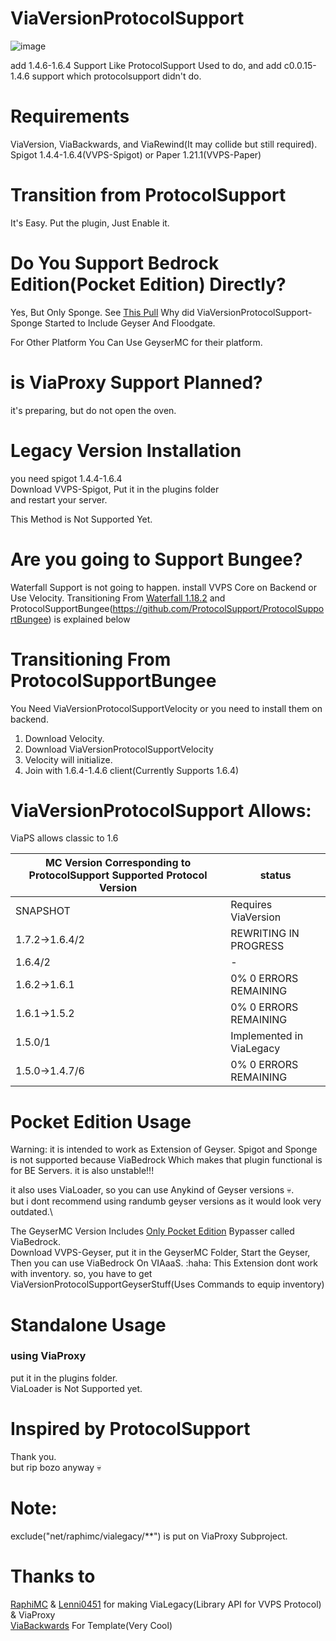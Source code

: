 # ViaVersionProtocolSupport
![image](https://github.com/user-attachments/assets/286e9bf8-63c5-4208-83e8-34afa77ac676)

add 1.4.6-1.6.4 Support Like ProtocolSupport Used to do, and add c0.0.15-1.4.6 support which protocolsupport didn't do.


# Requirements
ViaVersion, ViaBackwards, and ViaRewind(It may collide but still required).
Spigot 1.4.4-1.6.4(VVPS-Spigot) or Paper 1.21.1(VVPS-Paper)

# Transition from ProtocolSupport
It's Easy. Put the plugin, Just Enable it.

# Do You Support Bedrock Edition(Pocket Edition) Directly?
Yes, But Only Sponge. See [This Pull](https://github.com/GeyserMC/Geyser/pull/4097) Why did ViaVersionProtocolSupport-Sponge Started to Include Geyser And Floodgate.

For Other Platform You Can Use GeyserMC for their platform.

# is ViaProxy Support Planned?
it's preparing, but do not open the oven.

# Legacy Version Installation
you need spigot 1.4.4-1.6.4\
Download VVPS-Spigot, Put it in the plugins folder\
and restart your server. 

This Method is Not Supported Yet.

# Are you going to Support Bungee?
Waterfall Support is not going to happen. install VVPS Core on Backend or Use Velocity.
Transitioning From [Waterfall 1.18.2](https://github.com/PaperMC/Waterfall/commit/55a77b6355d200913fc5fa8715142d22b46abd416fe64e7902726ce4a53f21df) and ProtocolSupportBungee(https://github.com/ProtocolSupport/ProtocolSupportBungee) is explained below

# Transitioning From ProtocolSupportBungee
You Need ViaVersionProtocolSupportVelocity or you need to install them on backend.
1. Download Velocity.
2. Download ViaVersionProtocolSupportVelocity
3. Velocity will initialize.
4. Join with 1.6.4-1.4.6 client(Currently Supports 1.6.4)

# ViaVersionProtocolSupport Allows:
ViaPS allows classic to 1.6

|MC Version Corresponding to ProtocolSupport Supported Protocol Version|status|
|--|--|
|SNAPSHOT|Requires ViaVersion|
|1.7.2->1.6.4/2|REWRITING IN PROGRESS|
|1.6.4/2|-|
|1.6.2->1.6.1|0% 0 ERRORS REMAINING|
|1.6.1->1.5.2|0% 0 ERRORS REMAINING|
|1.5.0/1|Implemented in ViaLegacy|
|1.5.0->1.4.7/6|0% 0 ERRORS REMAINING|

# Pocket Edition Usage
Warning: it is intended to work as Extension of Geyser. Spigot and Sponge is not supported because ViaBedrock Which makes that plugin functional is for BE Servers.
it is also unstable!!! 

it also uses ViaLoader, so you can use Anykind of Geyser versions :skull:.\
but i dont recommend using randumb geyser versions as it would look very outdated.\

The GeyserMC Version Includes [Only Pocket Edition](https://github.com/KejonaMC/GeyserBlockJavaPlayers) Bypasser called ViaBedrock.\
Download VVPS-Geyser, put it in the GeyserMC Folder, Start the Geyser, Then you can use ViaBedrock On VIAaaS. :haha:
This Extension dont work with inventory. so, you have to get ViaVersionProtocolSupportGeyserStuff(Uses Commands to equip inventory)


# Standalone Usage
### using ViaProxy
put it in the plugins folder.\
ViaLoader is Not Supported yet.

# Inspired by ProtocolSupport
Thank you.\
but rip bozo anyway :skull:

# Note:
exclude("net/raphimc/vialegacy/**") is put on ViaProxy Subproject.
# Thanks to
[RaphiMC](https://github.com/RaphiMC) & [Lenni0451](https://github.com/Lenni0451) for making ViaLegacy(Library API for VVPS Protocol) & ViaProxy\
[ViaBackwards](https://github.com/ViaVersion/ViaBackwards) For Template(Very Cool)

